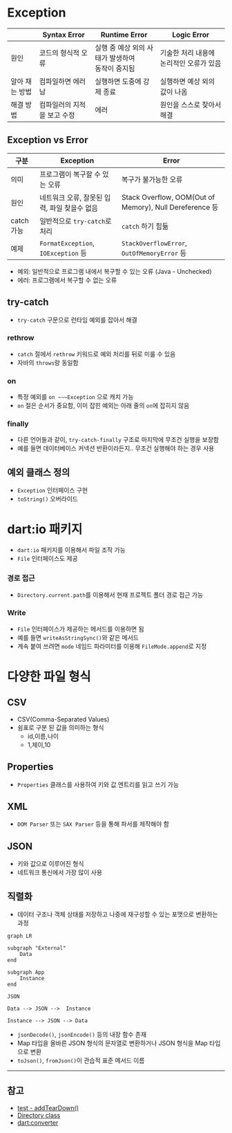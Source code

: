 # Exception

|                | Syntax Error                | Runtime Error                                      | Logic Error                             |
| -------------- | --------------------------- | -------------------------------------------------- | --------------------------------------- |
| 원인           | 코드의 형식적 오류          | 실행 중 예상 외의 사태가 발생하여<br>동작이 중지됨 | 기술한 처리 내용에 논리적인 오류가 있음 |
| 알아 채는 방법 | 컴파일하면 에러남           | 실행하면 도중에 강제 종료                          | 실행하면 예상 외의 값이 나옴            |
| 해결 방법      | 컴파일러의 지적을 보고 수정 | 에러                                               | 원인을 스스로 찾아서 해결               |

## Exception vs Error

| 구분       | Exception                                    | Error                                                   |
| ---------- | -------------------------------------------- | ------------------------------------------------------- |
| 의미       | 프로그램이 복구할 수 있는 오류               | 복구가 불가능한 오류                                    |
| 원인       | 네트워크 오류, 잘못된 입력, 파일 찾을수 없음 | Stack Overflow, OOM(Out of Memory), Null Dereference 등 |
| catch 가능 | 일반적으로 `try-catch`로 처리                | `catch` 하기 힘듦                                       |
| 예제       | `FormatException`, `IOException` 등          | `StackOverflowError`, `OutOfMemoryError` 등             |

- 예외: 일반적으로 프로그램 내에서 복구할 수 있는 오류 (Java - Unchecked)
- 에러: 프로그램에서 복구할 수 없는 오류

## try-catch

- `try-catch` 구문으로 런타임 예외를 잡아서 해결

### rethrow

- `catch` 절에서 `rethrow` 키워드로 예외 처리를 뒤로 미룰 수 있음
- 자바의 `throws`랑 동일함

### on

- 특정 예외를 `on ~~~Exception` 으로 캐치 가능
- `on` 절은 순서가 중요함, 이미 잡힌 예외는 아래 줄의 `on`에 잡히지 않음

### finally

- 다른 언어들과 같이, `try-catch-finally` 구조로 마지막에 무조건 실행을 보장함
- 예를 들면 데이터베이스 커넥션 반환이라든지.. 무조건 실행해야 하는 경우 사용

## 예외 클래스 정의

- `Exception` 인터페이스 구현
- `toString()` 오버라이드

# dart:io 패키지

- `dart:io` 패키지를 이용해서 파일 조작 가능
- `File` 인터페이스도 제공

### 경로 접근

- `Directory.current.path`를 이용해서 현재 프로젝트 폴더 경로 접근 가능

### Write

- `File` 인터페이스가 제공하는 메서드를 이용하면 됨
- 예를 들면 `writeAsStringSync()`와 같은 메서드
- 계속 붙여 쓰려면 `mode` 네임드 파라미터를 이용해 `FileMode.append`로 지정

# 다양한 파일 형식

## CSV

- CSV(Comma-Separated Values)
- 쉼표로 구분 된 값을 의미하는 형식
  - id,이름,나이
  - 1,제이,10

## Properties

- `Properties` 클래스를 사용하여 키와 값 엔트리를 읽고 쓰기 가능

## XML

- `DOM Parser` 또는 `SAX Parser` 등을 통해 파서를 제작해야 함

## JSON

- 키와 값으로 이루어진 형식
- 네트워크 통신에서 가장 많이 사용

## 직렬화

- 데이터 구조나 객체 상태를 저장하고 나중에 재구성할 수 있는 포맷으로 변환하는 과정

```mermaid
graph LR

subgraph "External"
	Data
end

subgraph App
	Instance
end

JSON

Data --> JSON -->  Instance

Instance --> JSON --> Data
```

- `jsonDecode()`, `jsonEncode()` 등의 내장 함수 존재
- Map 타입을 올바른 JSON 형식의 문자열로 변환하거나 JSON 형식을 Map 타입으로 변환
- `toJson()`, `fromJson()`이 관습적 표준 메서드 이름

---

## 참고

- [test - addTearDown()](https://pub.dev/documentation/test/latest/test/addTearDown.html)
- [Directory class](https://api.dart.dev/dart-io/Directory-class.html)
- [dart:converter](https://api.dart.dev/stable/latest/dart-convert/index.html)
